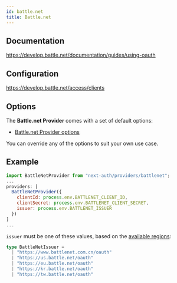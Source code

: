 ```yaml
---
id: battle.net
title: Battle.net
---
```


## Documentation

https://develop.battle.net/documentation/guides/using-oauth

## Configuration

https://develop.battle.net/access/clients

## Options

The **Battle.net Provider** comes with a set of default options:

- [Battle.net Provider options](https://github.com/nextauthjs/next-auth/blob/v4/packages/next-auth/src/providers/battlenet.js)

You can override any of the options to suit your own use case.

## Example

```js
import BattleNetProvider from "next-auth/providers/battlenet";
...
providers: [
  BattleNetProvider({
    clientId: process.env.BATTLENET_CLIENT_ID,
    clientSecret: process.env.BATTLENET_CLIENT_SECRET,
    issuer: process.env.BATTLENET_ISSUER
  })
]
...
```

`issuer` must be one of these values, based on the [available regions](https://develop.battle.net/documentation/guides/regionality-and-apis):

```ts
type BattleNetIssuer =
  | "https://www.battlenet.com.cn/oauth"
  | "https://us.battle.net/oauth"
  | "https://eu.battle.net/oauth"
  | "https://kr.battle.net/oauth"
  | "https://tw.battle.net/oauth"
```
